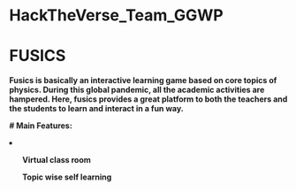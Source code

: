 # HackTheVerse_Team_GGWP
# <b>FUSICS</b>
<p><b>Fusics is basically an interactive learning game based on core topics of physics. During this global pandemic, all the academic activities are hampered. Here, fusics provides a great platform to both the teachers and the students to learn and interact in a fun way.</b></p>
<p><b># Main Features: <br>
<li>
  <ul>Virtual class room</ul>
  <ul>Topic wise self learning</ul>
</li>
</b></p>

